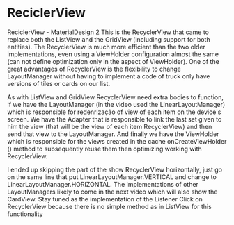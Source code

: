 # ReciclerView
ReciclerView - MaterialDesign 2
This is the RecyclerView that came to replace both the ListView and the GridView (including support for both entities). The RecyclerView is much more efficient than the two older implementations, even using a ViewHolder configuration almost the same (can not define optimization only in the aspect of ViewHolder). One of the great advantages of RecyclerView is the flexibility to change LayoutManager without having to implement a code of truck only have versions of tiles or cards on our list.

As with ListView and GridView RecyclerView need extra bodies to function, if we have the LayoutManager (in the video used the LinearLayoutManager) which is responsible for redenrização of view of each item on the device's screen. We have the Adapter that is responsible to link the last set given to him the view (that will be the view of each item RecyclerView) and then send that view to the LayoutManager. And finally we have the ViewHolder which is responsible for the views created in the cache onCreateViewHolder () method to subsequently reuse them then optimizing working with RecyclerView.

I ended up skipping the part of the show RecyclerView horizontally, just go on the same line that put LinearLayoutManager.VERTICAL and change to LinearLayoutManager.HORIZONTAL. The implementations of other LayoutManagers likely to come in the next video which will also show the CardView. Stay tuned as the implementation of the Listener Click on RecyclerView because there is no simple method as in ListView for this functionality

